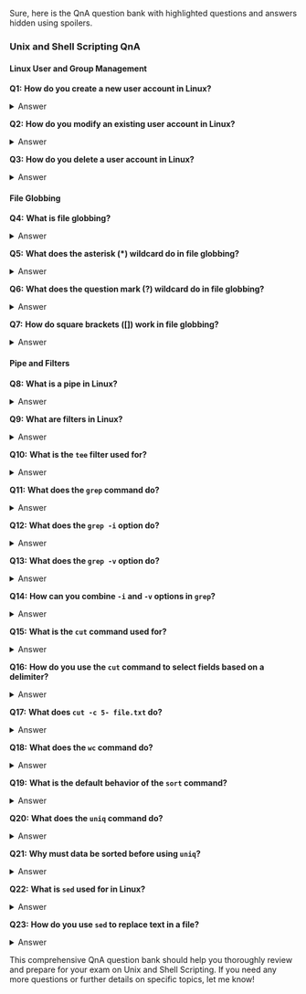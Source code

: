 Sure, here is the QnA question bank with highlighted questions and answers hidden using spoilers.

### Unix and Shell Scripting QnA

#### Linux User and Group Management

**Q1:** **How do you create a new user account in Linux?**  
<details>
<summary>Answer</summary>
`sudo useradd -d homedir -g groupname -m -s shell -u userid accountname`
</details>

**Q2:** **How do you modify an existing user account in Linux?**  
<details>
<summary>Answer</summary>
`sudo usermod -d /home/newdir -m -l oldname newname`
</details>

**Q3:** **How do you delete a user account in Linux?**  
<details>
<summary>Answer</summary>
`sudo userdel -r username`
</details>

#### File Globbing

**Q4:** **What is file globbing?**  
<details>
<summary>Answer</summary>
File globbing, also known as Path Name Expansion, is the operation that recognizes wildcard patterns and expands them into path names.
</details>

**Q5:** **What does the asterisk (*) wildcard do in file globbing?**  
<details>
<summary>Answer</summary>
It matches any combination of characters, including none.
</details>

**Q6:** **What does the question mark (?) wildcard do in file globbing?**  
<details>
<summary>Answer</summary>
It matches exactly one character.
</details>

**Q7:** **How do square brackets ([]) work in file globbing?**  
<details>
<summary>Answer</summary>
Square brackets match a range of characters. For example, `[A-Z]` matches uppercase alphabets, `[a-z]` matches lowercase alphabets, `[0-9]` matches digits.
</details>

#### Pipe and Filters

**Q8:** **What is a pipe in Linux?**  
<details>
<summary>Answer</summary>
A pipe allows the output of one command to serve as input to the next command. It is represented by the `|` symbol.
</details>

**Q9:** **What are filters in Linux?**  
<details>
<summary>Answer</summary>
Filters are small programs that perform specific tasks efficiently, often used with pipes to process data streams.
</details>

**Q10:** **What is the `tee` filter used for?**  
<details>
<summary>Answer</summary>
The `tee` filter puts stdin on stdout and also writes it to a file.
</details>

**Q11:** **What does the `grep` command do?**  
<details>
<summary>Answer</summary>
`grep` is used to filter lines of text containing a specific string.
</details>

**Q12:** **What does the `grep -i` option do?**  
<details>
<summary>Answer</summary>
It performs a case-insensitive search.
</details>

**Q13:** **What does the `grep -v` option do?**  
<details>
<summary>Answer</summary>
It outputs lines that do not match the specified string.
</details>

**Q14:** **How can you combine `-i` and `-v` options in `grep`?**  
<details>
<summary>Answer</summary>
Use `grep -vi [pattern] [file]` to filter all lines that do not contain a case-insensitive match of the pattern.
</details>

**Q15:** **What is the `cut` command used for?**  
<details>
<summary>Answer</summary>
The `cut` command is used to select columns from files based on a delimiter or a count of bytes.
</details>

**Q16:** **How do you use the `cut` command to select fields based on a delimiter?**  
<details>
<summary>Answer</summary>
`cut -d ':' -f1,3 file.txt` uses the colon as a delimiter and selects fields 1 and 3.
</details>

**Q17:** **What does `cut -c 5- file.txt` do?**  
<details>
<summary>Answer</summary>
It extracts everything from character 5 until the end of the line from each line of `file.txt`.
</details>

**Q18:** **What does the `wc` command do?**  
<details>
<summary>Answer</summary>
It counts words, lines, and characters in a file.
</details>

**Q19:** **What is the default behavior of the `sort` command?**  
<details>
<summary>Answer</summary>
The default behavior is to sort lines of text alphabetically.
</details>

**Q20:** **What does the `uniq` command do?**  
<details>
<summary>Answer</summary>
It removes duplicate lines from a sorted list.
</details>

**Q21:** **Why must data be sorted before using `uniq`?**  
<details>
<summary>Answer</summary>
`uniq` only removes consecutive duplicate lines, so the data must be sorted first to group duplicates together.
</details>

**Q22:** **What is `sed` used for in Linux?**  
<details>
<summary>Answer</summary>
`sed` is a stream editor used to search through, replace, add, and delete lines in a text file without opening it in a text editor.
</details>

**Q23:** **How do you use `sed` to replace text in a file?**  
<details>
<summary>Answer</summary>
`sed 's/old-string/new-string/' filename.txt` replaces `old-string` with `new-string` in `filename.txt`.
</details>

This comprehensive QnA question bank should help you thoroughly review and prepare for your exam on Unix and Shell Scripting. If you need any more questions or further details on specific topics, let me know!
